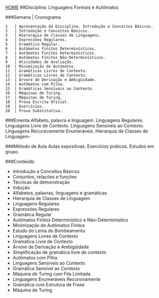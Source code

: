 [HOME](https://github.COM/Webschool-io/Ensino-Superior-de-Informatica-GRATUITO) 
##Disciplina: Linguagens Formais e Autômatos

###Semana | Cronograma
```
1	| Apresentação da Disciplina. Introdução e Conceitos Básicos.
2	| Introdução e Conceitos Básicos.
3	| Hierarquia de Classes de Linguagens.
4	| Expressões Regulares.
5	| Gramática Regular.
6	| Autômatos Finitos Determinísticos.
7	| Autômatos Finitos Determinísticos.
8	| Autômatos Finitos Não-Determinísticos.
9	| Atividades de Avaliação.
10	| Minimização de Autômatos.
11	| Gramáticas Livres de Contexto.
12	| Gramáticas Livres de Contexto.
13	| Árvore de Derivação e Ambigüidade.
14	| Autômatos com Pilha.
15	| Gramáticas Sensíveis ao Contexto.
16	| Máquinas de Turing.
17	| Máquinas de Turing.
18	| Prova Escrita Oficial.
19	| Exercícios.
20	| Prova Substitutiva.

```
###Ementa
Alfabeto, palavra e linguagem. Linguagens Regulares. Linguagens Livre de Contexto. Linguagens Sensíveis ao Contexto. Linguagens Recursivamente Enumeráveis. Hierarquia de Classes de Linguagem-

###Método de Aula
Aulas expositivas. Exercícios práticos. Estudos em grupo.

###Conteúdo
- Introdução e Conceitos Básicos
- Conjuntos, relações e funções
- Técnicas de demonstração
- Indução
- Alfabetos, palavras, linguagens e gramáticas
- Hierarquia de Classes de Linguagem
- Linguagens Regulares
- Expressões Regulares
- Gramática Regular
- Autômatos Finitos Determinístico e Não-Determinístico
- Minimização de Autômatos Finitos
- Estudo do Lema do Bombeamento
- Linguagens Livres de Contexto
- Gramática Livre de Contexto
- Árvore de Derivação e Ambigüidade
- Simplificação de gramática livre de contexto
- Autômatos com Pilha
- Linguagens Sensíveis ao Contexto
- Gramática Sensível ao Contexto
- Máquina de Turing com Fita Limitada
- Linguagens Enumeráveis Recursivamente
- Gramática com Estrutura de Frase
- Máquina de Turing